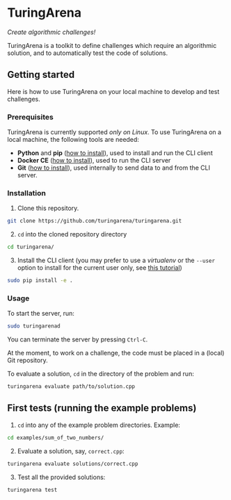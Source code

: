 # TuringArena

*Create algorithmic challenges!*

TuringArena is a toolkit to define challenges which require an algorithmic solution,
and to automatically test the code of solutions.

## Getting started

Here is how to use TuringArena on your local machine to develop and test challenges.

### Prerequisites

TuringArena is currently supported *only on Linux*.
To use TuringArena on a local machine, the following tools are needed:

- **Python** and **pip**
([how to install](https://docs.python.org/3/using/unix.html#getting-and-installing-the-latest-version-of-python)),
used to install and run the CLI client
- **Docker CE** 
([how to install](https://docs.docker.com/install/linux/docker-ce/ubuntu/#install-docker-ce)),
used to run the CLI server
- **Git** ([how to install](https://git-scm.com/download/linux)),
used internally to send data to and from the CLI server.

### Installation

1. Clone this repository.
```bash
git clone https://github.com/turingarena/turingarena.git
```
2. `cd` into the cloned repository directory
```bash
cd turingarena/
```
3. Install the CLI client
(you may prefer to use a *virtualenv* or the `--user` option to install for the current user only, see
[this tutorial](https://packaging.python.org/tutorials/installing-packages/#installing-from-a-local-src-tree))
```bash
sudo pip install -e .
```

### Usage

To start the server, run:
```bash
sudo turingarenad
```

You can terminate the server by pressing `Ctrl-C`.

At the moment, to work on a challenge, the code must be placed in a (local) Git repository.

To evaluate a solution, `cd` in the directory of the problem and run:
```bash
turingarena evaluate path/to/solution.cpp
```

## First tests (running the example problems)

1. `cd` into any of the example problem directories. Example:
```bash
cd examples/sum_of_two_numbers/
```
2. Evaluate a solution, say, `correct.cpp`:
```bash
turingarena evaluate solutions/correct.cpp
```
3. Test all the provided solutions:
```bash
turingarena test
```
